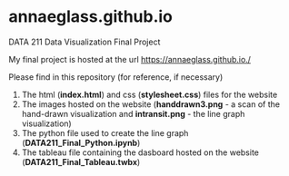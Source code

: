 # annaeglass.github.io

DATA 211 Data Visualization Final Project

My final project is hosted at the url https://annaeglass.github.io./

Please find in this repository (for reference, if necessary)
1. The html (**index.html**) and css (**stylesheet.css**) files for the website
2. The images hosted on the website (**handdrawn3.png** - a scan of the hand-drawn visualization and **intransit.png** - the line graph visualization)
3. The python file used to create the line graph (**DATA211_Final_Python.ipynb**)
4. The tableau file containing the dasboard hosted on the website (**DATA211_Final_Tableau.twbx**)
